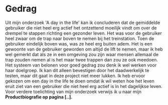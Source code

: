 # Gedrag

Uit mijn onderzoek 'A day in the life' kan ik concluderen dat de gemiddelde gebruiker die niet heel erg actief het ontzettend moeilijk vindt om over de drempel te stappen richting een gezonder leven. Het was voor de gebruiker heel zwaar om de trap naar boven te nemen bij het treinstation. Toen de gebruiker eindelijk boven was, was ze heel erg buiten adem. Het is een gewoonte van de gebruiker geworden om altijd de lift te nemen, maar ik heb wel gemerkt dat als ze in een omgeving zou zijn waar mensen allemaal de trap zouden nemen al is het maar twee trappen dan zou ze ook meedoen. Het systeem van belonen voor goed gedrag zou denk ik wel werken voor haar doelgroep. Ik kan dit alleen bevestigen door het daadwerkelijk te testen, maar dit gaat in deze project niet meer lukken. Ik heb ervoor gekozen om een day in the life te doen omdat ik wil weten hoe het leven eruit ziet van een gebruiker die niet heel erg actief is in het dagelijkse leven. Voor verdere toelichting van mijn onderzoek verwijs ik u naar mijn **Productbiografie op pagina \[..\].**

